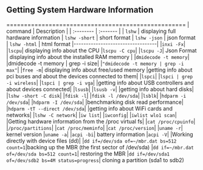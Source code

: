 ## Getting System Hardware Information
===================================================
| command | Description     |
| :-------- | :------- | 
| `lshw` | displaying full hardware information
| `lshw -short` | short format
| `lshw -json` | json format
| `lshw -html` | html format
|----------------------------------|
|`inxi -Fx`| 
|`lscpu`| displaying info about the CPU
|`lscpu -C cpu`| 
|`lscpu -J`| Json Format
| displaying info about the installed RAM memory |
|`dmidecode -t memory`|
|dmidecode -t memory | grep -i size|
|`"dmidecode -t memory | grep -i max"`|
|`free -m`| displaying info about free/used memory
|getting info about pci buses and about the devices connected to them|
|`lspci`|
|`lspci | grep -i wireless`|
|`lspci | grep -i vga`|
|getting info about USB controllers and about devices connected|
|`lsusb`|
|`lsusb -v`|
|getting info about hard disks|
|`lshw -short -C disk`|
|`fdisk -l`|
|`fdisk -l /dev/sda`|
|`lsblk`|
|`hdparm -i /dev/sda`|
|`hdparm -I /dev/sda`|
|benchmarking disk read performance|
|`hdparm -tT --direct /dev/sda`|
|getting info about WiFi cards and networks|
|`lshw -C network`|
|`iw list`|
|`iwconfig`|
|`iwlist wlo1 scan`|
|Getting hardware information from the /proc virtual fs|
|`cat /proc/cpuinfo`|
|`/proc/partitions`|
|`cat /proc/meminfo`|
|`cat /proc/version`|
|`uname -r`| kernel version
|`uname -a`|
|`acpi -bi`| battery information
|`acpi -V`|
|Working directly with device files (dd)|
|`dd if=/dev/sda of=~/mbr.dat bs=512 count=1`|backing up the MBR (the first sector of /dev/sda)
|`dd if=~/mbr.dat of=/dev/sda bs=512 count=1`| restoring the MBR
|`dd if=/dev/sda1 of=/dev/sdb2 bs=4M status=progress`| cloning a partition (sda1 to sdb2)


